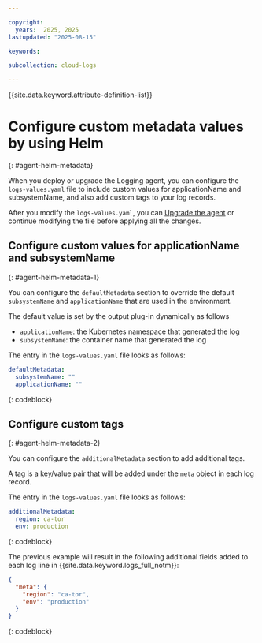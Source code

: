 ```yaml
---

copyright:
  years:  2025, 2025
lastupdated: "2025-08-15"

keywords:

subcollection: cloud-logs

---
```


{{site.data.keyword.attribute-definition-list}}


# Configure custom metadata values by using Helm
{: #agent-helm-metadata}

When you deploy or upgrade the Logging agent, you can configure the `logs-values.yaml` file to include custom values for applicationName and subsystemName, and also add custom tags to your log records.

After you modify the `logs-values.yaml`, you can [Upgrade the agent](/docs/cloud-logs?topic=cloud-logs-agent-helm-update) or continue modifying the file before applying all the changes.

## Configure custom values for applicationName and subsystemName
{: #agent-helm-metadata-1}

You can configure the `defaultMetadata` section to override the default `subsystemName` and `applicationName` that are used in the environment.

The default value is set by the output plug-in dynamically as follows

- `applicationName`: the Kubernetes namespace that generated the log
- `subsystemName`: the container name that generated the log

The entry in the `logs-values.yaml` file looks as follows:

```yaml
defaultMetadata:
  subsystemName: ""
  applicationName: ""
```
{: codeblock}

## Configure custom tags
{: #agent-helm-metadata-2}

You can configure the `additionalMetadata` section to add additional tags.

A tag is a key/value pair that will be added under the `meta` object in each log record.

The entry in the `logs-values.yaml` file looks as follows:

```yaml
additionalMetadata:
  region: ca-tor
  env: production
```
{: codeblock}

The previous example will result in the following additional fields added to each log line in {{site.data.keyword.logs_full_notm}}:

```json
{
  "meta": {
    "region": "ca-tor",
    "env": "production"
  }
}
```
{: codeblock}
